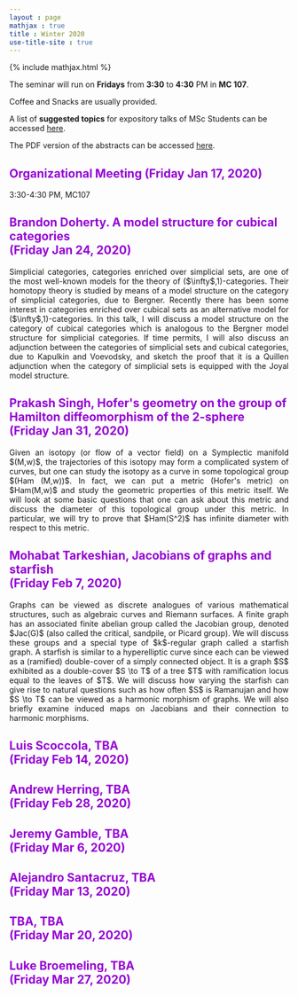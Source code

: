 ```yaml
---
layout : page
mathjax : true
title : Winter 2020
use-title-site : true
---
```

{% include mathjax.html %}

The seminar will run on **Fridays** from **3:30** to **4:30** PM in **MC 107**. 

Coffee and Snacks are usually provided. 

A list of **suggested topics** for expository talks of MSc Students can be accessed [here](https://uwomathgrad.github.io/docs/MScWinter2020.pdf).

The PDF version of the abstracts can be accessed [here](https://uwomathgrad.github.io/docs/main.pdf).

<h2 style="color:darkviolet"> Organizational Meeting (Friday Jan 17, 2020) </h2>

3:30-4:30 PM, MC107

<h2 style="color:darkviolet"> Brandon Doherty. A model structure for cubical categories <br/> (Friday Jan 24, 2020) </h2>
<p style='text-align: justify;'>
Simplicial categories, categories enriched over simplicial sets, are one of the most well-known models for the theory of ($\infty$,1)-categories. Their homotopy theory is studied by means of a model structure on the category of simplicial categories, due to Bergner. Recently there has been some interest in categories enriched over cubical sets as an alternative model for ($\infty$,1)-categories. In this talk, I will discuss a model structure on the category of cubical categories which is analogous to the Bergner model structure for simplicial categories. If time permits, I will also discuss an adjunction between the categories of simplicial sets and cubical categories, due to Kapulkin and Voevodsky, and sketch the proof that it is a Quillen adjunction when the category of simplicial sets is equipped with the Joyal model structure.
</p>


<h2 style="color:darkviolet"> Prakash Singh, Hofer's geometry on the group of Hamilton diffeomorphism of the 2-sphere <br/> (Friday Jan 31, 2020) </h2>
<p style='text-align: justify;'>
Given an isotopy (or flow of a vector field) on a Symplectic manifold $(M,w)$, the trajectories of this isotopy may form a complicated system of curves, but one can study the isotopy as a curve in some topological group $(Ham (M,w))$. In fact, we can put a metric (Hofer's metric) on $Ham(M,w)$ and study the geometric properties of this metric itself. We will look at some basic questions that one can ask about this metric and discuss the diameter of this topological group under this metric. In particular, we will try to prove that $Ham(S^2)$ has infinite diameter with respect to this metric.
</p>

<h2 style="color:darkviolet"> Mohabat Tarkeshian, Jacobians of graphs and starfish <br/> (Friday Feb 7, 2020) </h2>
<p style='text-align: justify;'>
Graphs can be viewed as discrete analogues of various mathematical structures, such as algebraic curves and Riemann surfaces. A finite graph has an associated finite abelian group called the Jacobian group, denoted $Jac(G)$ (also called the critical, sandpile, or Picard group). We will discuss these groups and a special type of $k$-regular graph called a starfish graph. A starfish is similar to a hyperelliptic curve since each can be viewed as a (ramified) double-cover of a simply connected object. It is a graph $S$ exhibited as a double-cover $S \to T$ of a tree $T$ with ramification locus equal to the leaves of $T$.  We will discuss how varying the starfish can give rise to natural questions such as how often $S$ is Ramanujan and how $S \to T$ can be viewed as a harmonic morphism of graphs. We will also briefly examine induced maps on Jacobians and their connection to harmonic morphisms.
</p>

<h2 style="color:darkviolet"> Luis Scoccola, TBA <br/> (Friday Feb 14, 2020) </h2>
<p style='text-align: justify;'>
</p>

<h2 style="color:darkviolet"> Andrew Herring, TBA <br/> (Friday Feb 28, 2020) </h2>
<p style='text-align: justify;'>
</p>

<h2 style="color:darkviolet"> Jeremy Gamble, TBA <br/> (Friday Mar 6, 2020) </h2>
<p style='text-align: justify;'>
</p>

<h2 style="color:darkviolet"> Alejandro Santacruz, TBA <br/> (Friday Mar 13, 2020) </h2>
<p style='text-align: justify;'>
</p>

<h2 style="color:darkviolet"> TBA, TBA <br/> (Friday Mar 20, 2020) </h2>
<p style='text-align: justify;'>
</p>

<h2 style="color:darkviolet"> Luke Broemeling, TBA <br/> (Friday Mar 27, 2020) </h2>
<p style='text-align: justify;'>
</p>
